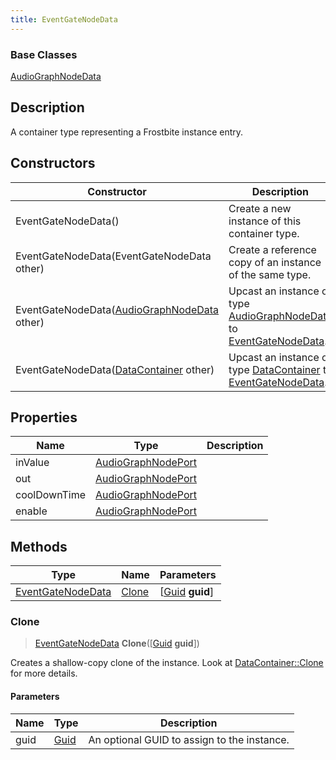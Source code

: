 ```yaml
---
title: EventGateNodeData
---
```

### Base Classes

[AudioGraphNodeData](/vext/ref/fb/audiographnodedata/)

## Description

A container type representing a Frostbite instance entry.

## Constructors

| Constructor                                                                  | Description                                                                                                               |
| ---------------------------------------------------------------------------- | ------------------------------------------------------------------------------------------------------------------------- |
| EventGateNodeData()                                                          | Create a new instance of this container type.                                                                             |
| EventGateNodeData(EventGateNodeData other)                                   | Create a reference copy of an instance of the same type.                                                                  |
| EventGateNodeData([AudioGraphNodeData](/vext/ref/fb/audiographnodedata/) other)            | Upcast an instance of type [AudioGraphNodeData](/vext/ref/fb/audiographnodedata/) to [EventGateNodeData](/vext/ref/fb/eventgatenodedata/).            |
| EventGateNodeData([DataContainer](/vext/ref/shared/class/datacontainer) other) | Upcast an instance of type [DataContainer](/vext/ref/shared/class/datacontainer) to [EventGateNodeData](/vext/ref/fb/eventgatenodedata/). |

## Properties

| Name         | Type                                     | Description |
| ------------ | ---------------------------------------- | ----------- |
| inValue      | [AudioGraphNodePort](/vext/ref/fb/audiographnodeport/) |             |
| out          | [AudioGraphNodePort](/vext/ref/fb/audiographnodeport/) |             |
| coolDownTime | [AudioGraphNodePort](/vext/ref/fb/audiographnodeport/) |             |
| enable       | [AudioGraphNodePort](/vext/ref/fb/audiographnodeport/) |             |

## Methods

| Type                                   | Name            | Parameters                                     |
| -------------------------------------- | --------------- | ---------------------------------------------- |
| [EventGateNodeData](/vext/ref/fb/eventgatenodedata/) | [Clone](#clone) | \[[Guid](/vext/ref/shared/class/guid) **guid**\] |

### Clone

> [EventGateNodeData](/vext/ref/fb/eventgatenodedata/) **Clone**(\[[Guid](/vext/ref/shared/class/guid) **guid**\])

Creates a shallow-copy clone of the instance. Look at [DataContainer::Clone](/vext/ref/shared/class/datacontainer#clone) for more details.

#### Parameters

| Name | Type         | Description                                 |
| ---- | ------------ | ------------------------------------------- |
| guid | [Guid](/vext/ref/shared/class/guid/) | An optional GUID to assign to the instance. |
